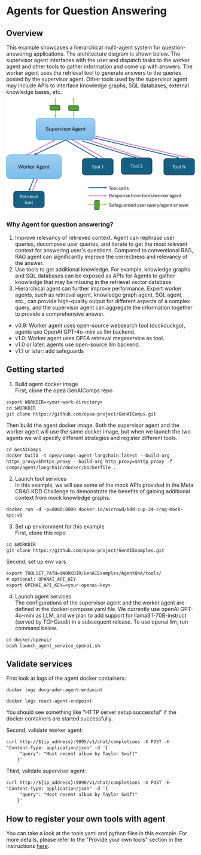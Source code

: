 # Agents for Question Answering
## Overview

This example showcases a hierarchical multi-agent system for question-answering applications. The architecture diagram is shown below. The supervisor agent interfaces with the user and dispatch tasks to the worker agent and other tools to gather information and come up with answers. The worker agent uses the retrieval tool to generate answers to the queries posted by the supervisor agent. Other tools used by the supervisor agent may include APIs to interface knowledge graphs, SQL databases, external knowledge bases, etc.
![Architecture Overview](assets/hierarchical_agentic_rag_arch.png)

### Why Agent for question answering?
1. Improve relevancy of retrieved context.
Agent can rephrase user queries, decompose user queries, and iterate to get the most relevant context for answering user's questions. Compared to conventional RAG, RAG agent can significantly improve the correctness and relevancy of the answer.
2. Use tools to get additional knowledge.
   For example, knowledge graphs and SQL databases can be exposed as APIs for Agents to gather knowledge that may be missing in the retrieval vector database.
3. Hierarchical agent can further improve performance.
   Expert worker agents, such as retrieval agent, knowledge graph agent, SQL agent, etc., can provide high-quality output for different aspects of a complex query, and the supervisor agent can aggregate the information together to provide a comprehensive answer.


* v0.9: Worker agent uses open-source websearch tool (duckduckgo), agents use OpenAI GPT-4o-mini as llm backend.
* v1.0: Worker agent uses OPEA retrieval megaservice as tool. 
* v1.0 or later: agents use open-source llm backend.
* v1.1 or later: add safeguards

## Getting started

1. Build agent docker image </br>
   First, clone the opea GenAIComps repo

```
export WORKDIR=<your-work-directory>
cd $WORKDIR
git clone https://github.com/opea-project/GenAIComps.git
```

Then build the agent docker image. Both the supervisor agent and the worker agent will use the same docker image, but when we launch the two agents we will specify different strategies and register different tools.

```
cd GenAIComps
docker build -t opea/comps-agent-langchain:latest --build-arg https_proxy=$https_proxy --build-arg http_proxy=$http_proxy -f comps/agent/langchain/docker/Dockerfile .
```

2. Launch tool services </br>
   In this example, we will use some of the mock APIs provided in the Meta CRAG KDD Challenge to demonstrate the benefits of gaining additional context from mock knowledge graphs.

```
docker run -d -p=8080:8000 docker.io/aicrowd/kdd-cup-24-crag-mock-api:v0
```

3. Set up environment for this example </br>
   First, clone this repo

```
cd $WORKDIR
git clone https://github.com/opea-project/GenAIExamples.git
```

Second, set up env vars

```
export TOOLSET_PATH=$WORKDIR/GenAIExamples/AgentQnA/tools/
# optional: OPANAI_API_KEY
export OPENAI_API_KEY=<your-openai-key>
```

4. Launch agent services</br>
   The configurations of the supervisor agent and the worker agent are defined in the docker-compose yaml file. We currently use openAI GPT-4o-mini as LLM, and we plan to add support for llama3.1-70B-instruct (served by TGI-Gaudi) in a subsequent release.
   To use openai llm, run command below.

```
cd docker/openai/
bash launch_agent_service_openai.sh
```

## Validate services

First look at logs of the agent docker containers:

```
docker logs docgrader-agent-endpoint
```

```
docker logs react-agent-endpoint
```

You should see something like "HTTP server setup successful" if the docker containers are started successfully.</p>

Second, validate worker agent:

```
curl http://${ip_address}:9095/v1/chat/completions -X POST -H "Content-Type: application/json" -d '{
     "query": "Most recent album by Taylor Swift"
    }'
```

Third, validate supervisor agent:

```
curl http://${ip_address}:9090/v1/chat/completions -X POST -H "Content-Type: application/json" -d '{
     "query": "Most recent album by Taylor Swift"
    }'
```

## How to register your own tools with agent

You can take a look at the tools yaml and python files in this example. For more details, please refer to the "Provide your own tools" section in the instructions [here](https://github.com/minmin-intel/GenAIComps/tree/agent-comp-dev/comps/agent/langchain#4-provide-your-own-tools).
